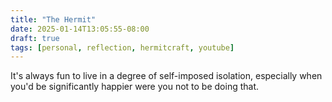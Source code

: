 ```yaml
---
title: "The Hermit"
date: 2025-01-14T13:05:55-08:00
draft: true
tags: [personal, reflection, hermitcraft, youtube]
---
```


It's always fun to live in a degree of self-imposed isolation, especially when you'd be
significantly happier were you not to be doing that.
